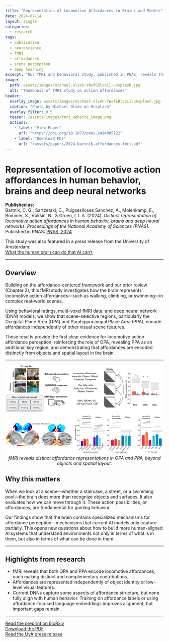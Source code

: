 ```yaml
---
title: "Representation of Locomotive Affordances in Brains and Models"
date: 2024-07-14
layout: single
categories:
  - research
tags:
  - publication
  - neuroscience
  - fMRI
  - affordances
  - scene perception
  - deep learning
excerpt: "Our fMRI and behavioral study, published in PNAS, reveals that human visual cortex distinctly represents locomotive affordances in scenes—beyond what current DNNs can model."
image:
  path: assets/images/michael-olsen-YWxfEBlvoiI-unsplash.jpg
  alt: "Thumbnail of fMRI study on action affordances"
header:
  overlay_image: assets/images/michael-olsen-YWxfEBlvoiI-unsplash.jpg
  caption: "Photo by Michael Olsen on Unsplash"
  overlay_filter: 0.5
  teaser: /assets/images/fmri_website_image.png
  actions:
    - label: "View Paper"
      url: "https://doi.org/10.1073/pnas.2414005122"
    - label: "Download PDF"
      url: "/assets/papers/2024-bartnik-affordances-fmri.pdf"
---
```


# Representation of locomotive action affordances in human behavior, brains and deep neural networks  

**Published as:**  
Bartnik, C. G., Sartzetaki, C., Puigseslloses Sanchez, A., Molenkamp, E., Bommer, S., Vukšić, N., & Groen, I. I. A. (2024). *Distinct representation of locomotive action affordances in human behavior, brains and deep neural networks.* *Proceedings of the National Academy of Sciences (PNAS).*  
Published in PNAS: [PNAS, 2024](https://doi.org/10.1073/pnas.2414005122)  

This study was also featured in a press release from the University of Amsterdam:  
[What the human brain can do that AI can’t](https://www.uva.nl/en/content/news/press-releases/2025/06/what-the-human-brain-can-do-that-ai-cant.html)  

---

## Overview  
Building on the affordance-centered framework and our prior review (Chapter 2), this fMRI study investigates how the brain represents locomotive action affordances—such as walking, climbing, or swimming—in complex real-world scenes.  

Using behavioral ratings, multi-voxel fMRI data, and deep neural network (DNN) models, we show that scene-selective regions, particularly the Occipital Place Area (OPA) and Parahippocampal Place Area (PPA), encode affordances independently of other visual scene features.  

These results provide the first clear evidence for locomotive action affordance perception, reinforcing the role of OPA, revealing PPA as an additional key region, and demonstrating that affordances are encoded distinctly from objects and spatial layout in the brain.  

---

<p align="center">
  <img src="/assets/images/fmri_website_image.png" alt="fMRI overview of affordance representations" width="1000"><br>
  <em>fMRI reveals distinct affordance representations in OPA and PPA, beyond objects and spatial layout.</em>
</p>

## Why this matters  
When we look at a scene—whether a staircase, a street, or a swimming pool—the brain does more than recognize objects and surfaces. It also evaluates how we can move through it. These action possibilities, or affordances, are fundamental for guiding behavior.  

Our findings show that the brain contains specialized mechanisms for affordance perception—mechanisms that current AI models only capture partially. This opens new questions about how to build more human-aligned AI systems that understand environments not only in terms of what is in them, but also in terms of what can be done in them.  

---

## Highlights from research  
- fMRI reveals that both OPA and PPA encode locomotive affordances, each making distinct and complementary contributions.  
- Affordances are represented independently of object identity or low-level visual features.  
- Current DNNs capture some aspects of affordance structure, but none fully align with human behavior. Training on affordance labels or using affordance-focused language embeddings improves alignment, but important gaps remain.  


---

[Read the preprint on bioRxiv](https://doi.org/10.1101/2024.05.15.594298)  
[Download the PDF](/assets/papers/2024-bartnik-affordances-fmri.pdf)  
[Read the UvA press release](https://www.uva.nl/en/content/news/press-releases/2025/06/what-the-human-brain-can-do-that-ai-cant.html)  
